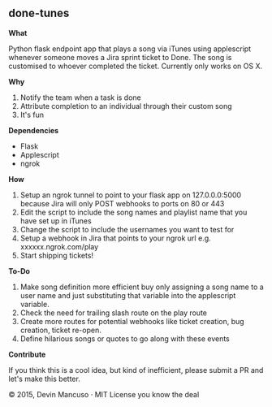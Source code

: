 ## done-tunes

**What**

Python flask endpoint app that plays a song via iTunes using applescript whenever someone moves a Jira sprint ticket to Done. The song is customised to whoever completed the ticket. Currently only works on OS X.

**Why**

1. Notify the team when a task is done
2. Attribute completion to an individual through their custom song
3. It's fun

**Dependencies**

* Flask
* Applescript
* ngrok

**How**

1. Setup an ngrok tunnel to point to your flask app on 127.0.0.0:5000 because Jira will only POST webhooks to ports on 80 or 443
2. Edit the script to include the song names and playlist name that you have set up in iTunes
3. Change the script to include the usernames you want to test for
4. Setup a webhook in Jira that points to your ngrok url e.g. xxxxxx.ngrok.com/play
5. Start shipping tickets!

**To-Do**

1. Make song definition more efficient buy only assigning a song name to a user name and just substituting that variable into the applescript variable.
2. Check the need for trailing slash route on the play route
3. Create more routes for potential webhooks like ticket creation, bug creation, ticket re-open. 
4. Define hilarious songs or quotes to go along with these events

**Contribute**

If you think this is a cool idea, but kind of inefficient, please submit a PR and let's make this better.

© 2015, Devin Mancuso · MIT License you know the deal
